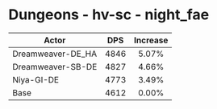 # Dungeons - hv-sc - night_fae
| Actor | DPS | Increase |
|---|:---:|:---:|
|Dreamweaver-DE_HA|4846|5.07%|
|Dreamweaver-SB-DE|4827|4.66%|
|Niya-GI-DE|4773|3.49%|
|Base|4612|0.00%|
